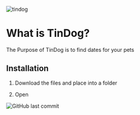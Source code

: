 ![tindog](https://user-images.githubusercontent.com/118246570/212588824-4e733490-bd92-40d2-9996-7bcc5986ba8b.png)

# What is TinDog?

The Purpose of TinDog is to find dates for your pets

## Installation

1. Download the files and place into a folder

2. Open

![GitHub last commit](https://img.shields.io/github/last-commit/Lluvias11/TinDog)
